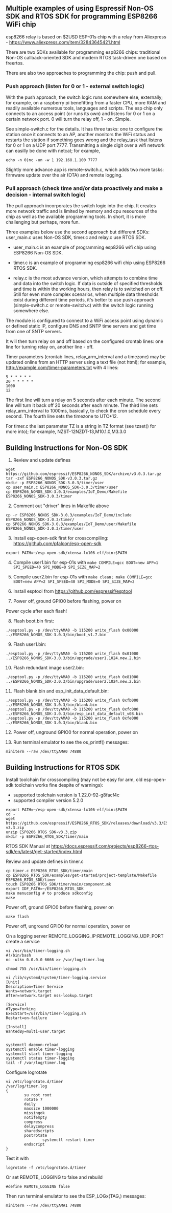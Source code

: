 
## Multiple examples of using Espressif Non-OS SDK and RTOS SDK for programming ESP8266 WiFi chip

esp8266 relay is based on $2USD ESP-01s chip with a relay from Aliexpress - https://www.aliexpress.com/item/32843645421.html

There are two SDKs available for programming esp8266 chips: traditional Non-OS callback-oriented SDK and modern RTOS task-driven one based on freertos.

There are also two approaches to programming the chip: push and pull. 

### Push approach (listen for 0 or 1 - external switch logic)

With the push approach, the switch logic runs somewhere else, externally; for example, on a raspberry pi benefitting from a faster CPU, more RAM and readily available numerous tools, languages and scripts. The esp chip only connects to an access point (or runs its own) and listens for 0 or 1 on a certain network port. 0 will turn the relay off, 1 - on. Simple. 

See simple-switch.c for the details. It has three tasks: one to configure the station once it connects to an AP, another monitors the WiFi status and restarts the station if something goes wrong and the relay_task that listens for 0 or 1 on a UDP port 7777. Transmitting a single digit over a wifi network can easilly be done with netcat; for example,

```
echo -n 0|nc -un -w 1 192.168.1.100 7777
```

Slightly more advance app is remote-switch.c, which adds two more tasks: firmware update over the air (OTA) and remote logging.

### Pull approach (check time and/or data proactively and make a decision - internal switch logic)

The pull approach incorporates the switch logic into the chip. It creates more network traffic and is limited by memory and cpu resources of the chip as well as the available programming tools. In short, it is more challenging but perhaps, more fun.

Three examples below use the second approach but different SDKs: user_main.c uses Non-OS SDK, timer.c and relay.c use RTOS SDK. 

* user_main.c is an example of programming esp8266 wifi chip using ESP8266 Non-OS SDK.

* timer.c is an example of programming esp8266 wifi chip using ESP8266 RTOS SDK.

* relay.c is the most advance version, which attempts to combine time and data into the switch logic. If data is outside of specified thresholds and time is within the working hours, then relay is to switched on or off. Still for even more complex scenarios, when multiple data thresholds exist during different time periods, it's better to use push approach (simple-switch.c or remote-switch.c) with the switch logic running somewhere else.

The module is configured to connect to a WiFi access point using dynamic or defined static IP, configure DNS and SNTP time servers
and get time from one of SNTP servers.

It will then turn relay on and off based on the configured crontab lines: one line for turning relay on, another line - off.

Timer parameters (crontab lines, relay_arm_interval and a timezone) may be updated online from an HTTP server using a text file (not html); for example, http://example.com/timer-parameters.txt with 4 lines:

```
5 * * * * *
20 * * * * *
1000
12
```

The first line will turn a relay on 5 seconds after each minute. The second line will turn it back off 20 seconds after each minute. The third line sets relay_arm_interval to 1000ms, basically, to check the cron schedule every second. The fourth line sets the timezone to UTC+12.

For timer.c the last parameter TZ is a string in TZ format (see tzset() for more into); for example, NZST-12NZDT-13,M10.1.0,M3.3.0

## Building Instructions for Non-OS SDK

1. Review and update defines

```
wget https://github.com/espressif/ESP8266_NONOS_SDK/archive/v3.0.3.tar.gz
tar -zxf ESP8266_NONOS_SDK-v3.0.3.tar.gz
mkdir -p ESP8266_NONOS_SDK-3.0.3/timer/user
cp user_main.c ESP8266_NONOS_SDK-3.0.3/timer/user
cp ESP8266_NONOS_SDK-3.0.3/examples/IoT_Demo/Makefile ESP8266_NONOS_SDK-3.0.3/timer
```

2. Comment out "driver" lines in Makefile above

```
cp -r ESP8266_NONOS_SDK-3.0.3/examples/IoT_Demo/include ESP8266_NONOS_SDK-3.0.3/timer/
cp SP8266_NONOS_SDK-3.0.3/examples/IoT_Demo/user/Makefile ESP8266_NONOS_SDK-3.0.3/timer/user 
```

3. Install esp-open-sdk first for crosscompiling: https://github.com/pfalcon/esp-open-sdk

```
export PATH=~/esp-open-sdk/xtensa-lx106-elf/bin:$PATH
```

4. Compile user1.bin for esp-01s with `make COMPILE=gcc BOOT=new APP=1 SPI_SPEED=40 SPI_MODE=0 SPI_SIZE_MAP=2`

5. Compile user2.bin for esp-01s with `make clean; make COMPILE=gcc BOOT=new APP=2 SPI_SPEED=40 SPI_MODE=0 SPI_SIZE_MAP=2`

6. Install esptool from https://github.com/espressif/esptool

7. Power off, ground GPIO0 before flashing, power on

Power cycle after each flash!

8. Flash boot.bin first:

```
./esptool.py -p /dev/ttyAMA0 -b 115200 write_flash 0x00000 ../ESP8266_NONOS_SDK-3.0.3/bin/boot_v1.7.bin
```

9. Flash user1.bin:

```
./esptool.py -p /dev/ttyAMA0 -b 115200 write_flash 0x01000 ../ESP8266_NONOS_SDK-3.0.3/bin/upgrade/user1.1024.new.2.bin
```

10. Flash redundant image user2.bin:

```
./esptool.py -p /dev/ttyAMA0 -b 115200 write_flash 0x81000 ../ESP8266_NONOS_SDK-3.0.3/bin/upgrade/user2.1024.new.2.bin
```

11. Flash blank.bin and esp_init_data_default.bin:

```
./esptool.py -p /dev/ttyAMA0 -b 115200 write_flash 0xfb000 ../ESP8266_NONOS_SDK-3.0.3/bin/blank.bin
./esptool.py -p /dev/ttyAMA0 -b 115200 write_flash 0xfc000 ../ESP8266_NONOS_SDK-3.0.3/bin/esp_init_data_default_v08.bin
./esptool.py -p /dev/ttyAMA0 -b 115200 write_flash 0xfe000 ../ESP8266_NONOS_SDK-3.0.3/bin/blank.bin
```

12. Power off, unground GPIO0 for normal operation, power on

13. Run terminal emulator to see the os_printf() messages:

```
miniterm --raw /dev/ttyAMA0 74880
```

## Building Instructions for RTOS SDK

Install toolchain for crosscompiling (may not be easy for arm, old esp-open-sdk toolchain works fine despite of warnings):
 * supported toolchain version is 1.22.0-92-g8facf4c
 * supported compiler version 5.2.0

```
export PATH=~/esp-open-sdk/xtensa-lx106-elf/bin:$PATH
cd ~
wget https://github.com/espressif/ESP8266_RTOS_SDK/releases/download/v3.3/ESP8266_RTOS_SDK-v3.3.zip
unzip ESP8266_RTOS_SDK-v3.3.zip
mkdir -p ESP8266_RTOS_SDK/timer/main
```

RTOS SDK Manual at https://docs.espressif.com/projects/esp8266-rtos-sdk/en/latest/get-started/index.html

Review and update defines in timer.c

```
cp timer.c ESP8266_RTOS_SDK/timer/main
cp ESP8266_RTOS_SDK/examples/get-started/project-template/Makefile ESP8266_RTOS_SDK/timer
touch ESP8266_RTOS_SDK/timer/main/component.mk
export IDF_PATH=~/ESP8266_RTOS_SDK
make menuconfig # to produce sdkconfig
make
```

Power off, ground GPIO0 before flashing, power on

```
make flash
```

Power off, unground GPIO0 for normal operation, power on

On a logging server REMOTE_LOGGING_IP:REMOTE_LOGGING_UDP_PORT create a service

```
vi /usr/bin/timer-logging.sh
#!/bin/bash
nc -ulkn 0.0.0.0 6666 >> /var/log/timer.log

chmod 755 /usr/bin/timer-logging.sh

vi /lib/systemd/system/timer-logging.service
[Unit]
Description=Timer Service
Wants=network.target
After=network.target nss-lookup.target

[Service]
#Type=forking
ExecStart=/usr/bin/timer-logging.sh
Restart=on-failure

[Install]
WantedBy=multi-user.target


systemctl daemon-reload
systemctl enable timer-logging
systemctl start timer-logging
systemctl status timer-logging
tail -f /var/log/timer.log
```
Configure logrotate

```
vi /etc/logrotate.d/timer
/var/log/timer.log
{
        su root root
        rotate 7
        daily
        maxsize 1000000
        missingok
        notifempty
        compress
        delaycompress
        sharedscripts
        postrotate
                systemctl restart timer
        endscript
}
```

Test it with

```
logrotate -f /etc/logrotate.d/timer
```

Or set REMOTE_LOGGING to false and rebuild

```
#define REMOTE_LOGGING false
```

Then run terminal emulator to see the ESP_LOGx(TAG,) messages:

```
miniterm --raw /dev/ttyAMA1 74880
```
